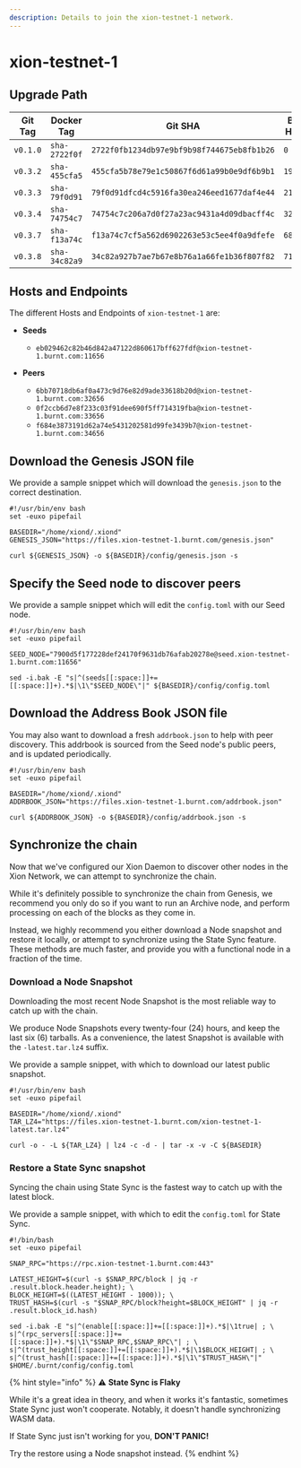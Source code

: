 ```yaml
---
description: Details to join the xion-testnet-1 network.
---
```


# xion-testnet-1

## Upgrade Path



| Git Tag  | Docker Tag    | Git SHA                                    | Block Height | Requires Halt |
| -------- | ------------- | ------------------------------------------ | ------------ | ------------- |
| `v0.1.0` | `sha-2722f0f` | `2722f0fb1234db97e9bf9b98f744675eb8fb1b26` | `0`          | `false`       |
| `v0.3.2` | `sha-455cfa5` | `455cfa5b78e79e1c50867f6d61a99b0e9df6b9b1` | `1929544`    | `true`        |
| `v0.3.3` | `sha-79f0d91` | `79f0d91dfcd4c5916fa30ea246eed1677daf4e44` | `2147030`    | `true`        |
| `v0.3.4` | `sha-74754c7` | `74754c7c206a7d0f27a23ac9431a4d09dbacff4c` | `3278095`    | `false`       |
| `v0.3.7` | `sha-f13a74c` | `f13a74c7cf5a562d6902263e53c5ee4f0a9dfefe` | `6887750`    | `true`        |
| `v0.3.8` | `sha-34c82a9` | `34c82a927b7ae7b67e8b76a1a66fe1b36f807f82` | `7130100`    | `true`        |

## Hosts and Endpoints

The different Hosts and Endpoints of `xion-testnet-1` are:

*   **Seeds**

    * `eb029462c82b46d842a47122d860617bff627fdf@xion-testnet-1.burnt.com:11656`


* **Peers**
  * `6bb70718db6af0a473c9d76e82d9ade33618b20d@xion-testnet-1.burnt.com:32656`
  * `0f2ccb6d7e8f233c03f91dee690f5ff714319fba@xion-testnet-1.burnt.com:33656`
  * `f684e3873191d62a74e5431202581d99fe3439b7@xion-testnet-1.burnt.com:34656`

## Download the Genesis JSON file

We provide a sample snippet which will download the `genesis.json` to the correct destination.

```
#!/usr/bin/env bash
set -euxo pipefail

BASEDIR="/home/xiond/.xiond"
GENESIS_JSON="https://files.xion-testnet-1.burnt.com/genesis.json"

curl ${GENESIS_JSON} -o ${BASEDIR}/config/genesis.json -s
```

## Specify the Seed node to discover peers

We provide a sample snippet which will edit the `config.toml` with our Seed node.

```
#!/usr/bin/env bash
set -euxo pipefail

SEED_NODE="7900d5f177228def24170f9631db76afab20278e@seed.xion-testnet-1.burnt.com:11656"

sed -i.bak -E "s|^(seeds[[:space:]]+=[[:space:]]+).*$|\1\"$SEED_NODE\"|" ${BASEDIR}/config/config.toml
```

## Download the Address Book JSON file

You may also want to download a fresh `addrbook.json` to help with peer discovery. This addrbook is sourced from the Seed node's public peers, and is updated periodically.

```
#!/usr/bin/env bash
set -euxo pipefail

BASEDIR="/home/xiond/.xiond"
ADDRBOOK_JSON="https://files.xion-testnet-1.burnt.com/addrbook.json"

curl ${ADDRBOOK_JSON} -o ${BASEDIR}/config/addrbook.json -s
```

## Synchronize the chain

Now that we've configured our Xion Daemon to discover other nodes in the Xion Network, we can attempt to synchronize the chain.

While it's definitely possible to synchronize the chain from Genesis, we recommend you only do so if you want to run an Archive node, and perform processing on each of the blocks as they come in.

Instead, we highly recommend you either download a Node snapshot and restore it locally, or attempt to synchronize using the State Sync feature. These methods are much faster, and provide you with a functional node in a fraction of the time.

### Download a Node Snapshot&#x20;

Downloading the most recent Node Snapshot is the most reliable way to catch up with the chain.

We produce Node Snapshots every twenty-four (24) hours, and keep the last six (6) tarballs. As a convenience, the latest Snapshot is available with the `-latest.tar.lz4` suffix.

We provide a sample snippet, with which to download our latest public snapshot.

```
#!/usr/bin/env bash
set -euxo pipefail

BASEDIR="/home/xiond/.xiond"
TAR_LZ4="https://files.xion-testnet-1.burnt.com/xion-testnet-1-latest.tar.lz4"

curl -o - -L ${TAR_LZ4} | lz4 -c -d - | tar -x -v -C ${BASEDIR}

```

### Restore a State Sync snapshot

Syncing the chain using State Sync is the fastest way to catch up with the latest block.

We provide a sample snippet, with which to edit the `config.toml` for State Sync.

```
#!/bin/bash
set -euxo pipefail

SNAP_RPC="https://rpc.xion-testnet-1.burnt.com:443"

LATEST_HEIGHT=$(curl -s $SNAP_RPC/block | jq -r .result.block.header.height); \
BLOCK_HEIGHT=$((LATEST_HEIGHT - 1000)); \
TRUST_HASH=$(curl -s "$SNAP_RPC/block?height=$BLOCK_HEIGHT" | jq -r .result.block_id.hash)

sed -i.bak -E "s|^(enable[[:space:]]+=[[:space:]]+).*$|\1true| ; \
s|^(rpc_servers[[:space:]]+=[[:space:]]+).*$|\1\"$SNAP_RPC,$SNAP_RPC\"| ; \
s|^(trust_height[[:space:]]+=[[:space:]]+).*$|\1$BLOCK_HEIGHT| ; \
s|^(trust_hash[[:space:]]+=[[:space:]]+).*$|\1\"$TRUST_HASH\"|" $HOME/.burnt/config/config.toml
```

{% hint style="info" %}
:warning: **State Sync is Flaky**

While it's a great idea in theory, and when it works it's fantastic, sometimes State Sync just won't cooperate. Notably, it doesn't handle synchronizing WASM data.

If State Sync just isn't working for you, **DON'T PANIC!**

Try the restore using a Node snapshot instead.
{% endhint %}

